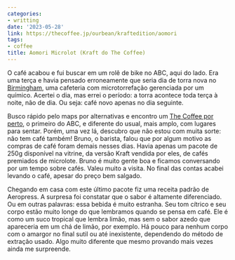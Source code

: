 ```yaml
---
categories:
- writting
date: '2023-05-28'
link: https://thecoffee.jp/ourbean/kraftedition/aomori
tags:
- coffee
title: Aomori Microlot (Kraft do The Coffee)
---
```


O café acabou e fui buscar em um rolê de bike no ABC, aqui do lado. Era uma terça e havia pensado erroneamente que seria dia de torra nova no [Birmingham](https://goo.gl/maps/7Y9o72fxKQKWyevEA?coh=178573&entry=tt), uma cafeteria com microtorrefação gerenciada por um químico. Acertei o dia, mas errei o período: a torra acontece toda terça à noite, não de dia. Ou seja: café novo apenas no dia seguinte.

Busco rápido pelo maps por alternativas e encontro um [The Coffee por perto](https://goo.gl/maps/Ztcy3eztztkVF8b88?coh=178573&entry=tt), o primeiro do ABC, e diferente do usual, mais amplo, com lugares para sentar. Porém, uma vez lá, descubro que não estou com muita sorte: não tem café também! Bruno, o barista, falou que por algum motivo as compras de café foram demais nesses dias. Havia apenas um pacote de 250g disponível na vitrine, da versão Kraft vendida por eles, de cafés premiados de microlote. Bruno é muito gente boa e ficamos conversando por um tempo sobre cafés. Valeu muito a visita. No final das contas acabei levando o café, apesar do preço bem salgado.

Chegando em casa com este último pacote fiz uma receita padrão de Aeropress. A surpresa foi constatar que o sabor é altamente diferenciado. Ou em outras palavras: essa bebida é muito estranha. Seu tom cítrico e seu corpo estão muito longe do que lembramos quando se pensa em café. Ele é como um suco tropical que lembra limão, mas sem o sabor azedo que apareceria em um chá de limão, por exemplo. Há pouco para nenhum corpo com o amargor no final sutil ou até inexistente, dependendo do método de extração usado. Algo muito diferente que mesmo provando mais vezes ainda me surpreende.